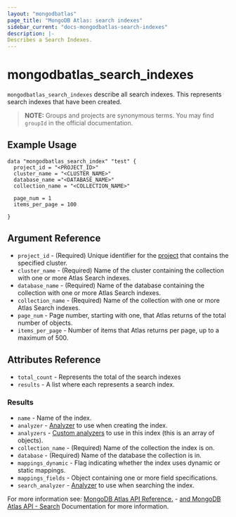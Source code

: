 ```yaml
---
layout: "mongodbatlas"
page_title: "MongoDB Atlas: search indexes"
sidebar_current: "docs-mongodbatlas-search-indexes"
description: |-
Describes a Search Indexes.
---
```


# mongodbatlas_search_indexes

`mongodbatlas_search_indexes` describe all search indexes. This represents search indexes that have been created.

> **NOTE:** Groups and projects are synonymous terms. You may find `groupId` in the official documentation.


## Example Usage

```hcl
data "mongodbatlas_search_index" "test" {
  project_id = "<PROJECT_ID>"
  cluster_name = "<CLUSTER_NAME>"
  database_name ="<DATABASE_NAME>"
  collection_name = "<COLLECTION_NAME>"
  
  page_num = 1
  items_per_page = 100
  
}
```

## Argument Reference

* `project_id` - (Required) Unique identifier for the [project](https://docs.atlas.mongodb.com/organizations-projects/#std-label-projects) that contains the specified cluster.
* `cluster_name` - (Required) Name of the cluster containing the collection with one or more Atlas Search indexes.
* `database_name` - (Required) Name of the database containing the collection with one or more Atlas Search indexes.
* `collection_name` - (Required) Name of the collection with one or more Atlas Search indexes.
* `page_num` - Page number, starting with one, that Atlas returns of the total number of objects.
* `items_per_page` - Number of items that Atlas returns per page, up to a maximum of 500.

## Attributes Reference
* `total_count` - Represents the total of the search indexes
* `results` - A list where each represents a search index.

### Results

* `name` - Name of the index.
* `analyzer` - [Analyzer](https://docs.atlas.mongodb.com/reference/atlas-search/analyzers/#std-label-analyzers-ref) to use when creating the index.
* `analyzers` - [Custom analyzers](https://docs.atlas.mongodb.com/reference/atlas-search/analyzers/custom/#std-label-custom-analyzers) to use in this index (this is an array of objects).
* `collection_name` - (Required) Name of the collection the index is on.
* `database` - (Required) Name of the database the collection is in.
* `mappings_dynamic` - Flag indicating whether the index uses dynamic or static mappings.
* `mappings_fields` - Object containing one or more field specifications.
* `search_analyzer` - [Analyzer](https://docs.atlas.mongodb.com/reference/atlas-search/analyzers/#std-label-analyzers-ref) to use when searching the index.



For more information see: [MongoDB Atlas API Reference.](https://docs.atlas.mongodb.com/atlas-search/) - [and MongoDB Atlas API - Search](https://docs.atlas.mongodb.com/reference/api/atlas-search/) Documentation for more information.
